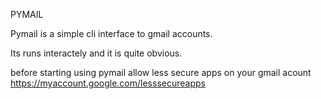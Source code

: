 
PYMAIL

Pymail is a simple cli interface to gmail accounts.

Its runs interactely and it is quite obvious.


before starting using pymail allow less secure apps on your gmail acount 
	https://myaccount.google.com/lesssecureapps
